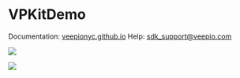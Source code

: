 # VPKitDemo

Documentation: [veepionyc.github.io](https://veepionyc.github.io)  Help: sdk_support@veepio.com

![](https://veepionyc.github.io/assets/img/consume.jpg)

![](https://veepionyc.github.io/assets/img/create.jpg)
